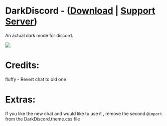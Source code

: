# DarkDiscord - ([Download](https://betterdiscord.net/ghdl?id=3132) | [Support Server](https://discord.gg/t9CKs9X))
An actual dark mode for discord.

<img src="https://i.imgur.com/XjXTKPL.png"/>

# Credits:
fluffy - Revert chat to old one

# Extras:
If you like the new chat and would like to use it , remove the second `@import` from the DarkDiscord.theme.css file 
